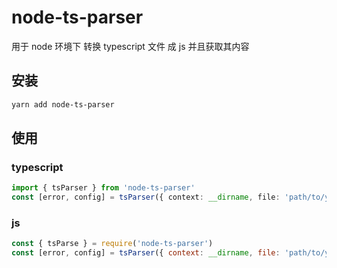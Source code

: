 # node-ts-parser

用于 node 环境下 转换 typescript 文件 成 js 并且获取其内容

## 安装

```bash
yarn add node-ts-parser
```

## 使用

### typescript

```typescript
import { tsParser } from 'node-ts-parser'
const [error, config] = tsParser({ context: __dirname, file: 'path/to/yyl.config.ts' })
```

### js

```javascript
const { tsParse } = require('node-ts-parser')
const [error, config] = tsParser({ context: __dirname, file: 'path/to/yyl.config.ts' })
```
